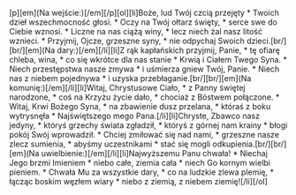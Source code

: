 [p][em](Na wejście:)[/em][/p][ol][li]Boże, lud Twój czcią przejęty * Twoich dzieł wszechmocność głosi. * Oczy na Twój ołtarz święty, * serce swe do Ciebie wznosi. * Liczne na nas ciążą winy, * lecz niech żal nasz litość wznieci. * Przyjmij, Ojcze, grzeszne syny, * nie odpychaj Swoich dzieci.[br/][br/][em](Na dary:)[/em][/li][li]Z rąk kapłańskich przyjmij, Panie, * tę ofiarę chleba, wina, * co się wkrótce dla nas stanie * Krwią i Ciałem Twego Syna. * Niech przestępstwa nasze zmywa * i uśmierza gniew Twój, Panie. * Niech nas z niebem pojednywa * i uzyska przebłaganie.[br/][br/][em](Na komunię:)[/em][/li][li]Witaj, Chrystusowe Ciało, * z Panny świętej narodzone, * coś na Krzyżu życie dało, * chociaż z Bóstwem połączone. * Witaj, Krwi Bożego Syna, * na zbawienie dusz przelana, * któraś z boku wytrysnęła * Najświętszego mego Pana.[/li][li]Chryste, Zbawco nasz jedyny, * któryś grzechy świata zgładził, * któryś z górnej nam krainy * błogi pokój Swój wprowadził. * Chciej zmiłować się nad nami, * grzeszne nasze zlecz sumienia, * abyśmy uczestnikami * stać się mogli odkupienia.[br/][br/][em](Na uwielbienie:)[/em][/li][li]Najwyższemu Panu chwała! * Niechaj Jego brzmi Imieniem * niebo całe, ziemia cała * niech Go kornym wielbi pieniem. * Chwała Mu za wszystkie dary, * co na ludzkie zlewa plemię, * łącząc boskim węzłem wiary * niebo z ziemią, z niebem ziemię![/li][/ol]